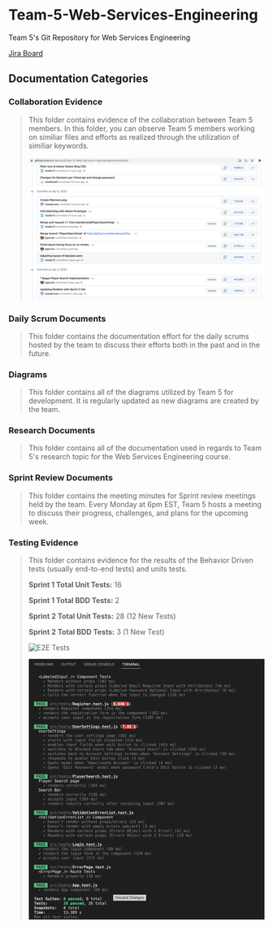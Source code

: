 # Team-5-Web-Services-Engineering
Team 5's Git Repository for Web Services Engineering

[Jira Board](https://teamfivewebservices.atlassian.net/jira/software/projects/T5WSE/boards/1)

## Documentation Categories

### Collaboration Evidence

>This folder contains evidence of the collaboration between Team 5 members. In this folder, you can observe Team 5 members working on similiar files and efforts as realized through the utilization of similiar keywords.
>
>![Code Collaboration Evidence](/Documentation/Collaboration%20Evidence/Team5_CodeCollaboaration_Sprint2.png)

### Daily Scrum Documents

>This folder contains the documentation effort for the daily scrums hosted by the team to discuss their efforts both in the past and in the future.

### Diagrams

>This folder contains all of the diagrams utilized by Team 5 for development. It is regularly updated as new diagrams are created by the team.

### Research Documents

>This folder contains all of the documentation used in regards to Team 5's research topic for the Web Services Engineering course.

### Sprint Review Documents

>This folder contains the meeting minutes for Sprint review meetings held by the team. Every Monday at 6pm EST, Team 5 hosts a meeting to discuss their progress, challenges, and plans for the upcoming week.

### Testing Evidence

>This folder contains evidence for the results of the Behavior Driven tests (usually end-to-end tests) and units tests.
>
> **Sprint 1 Total Unit Tests:** 16
>
> **Sprint 1 Total BDD Tests:** 2
>
> **Sprint 2 Total Unit Tests:** 28 (12 New Tests)
>
> **Sprint 2 Total BDD Tests:** 3 (1 New Test)
>
>![E2E Tests](/Documentation/Testing%20Evidence/Team5_Sprint1_E2ELive.gif)
>
>![Unit Tests](/Documentation/Testing%20Evidence/Team5_Sprint2_UnitTests.png)
